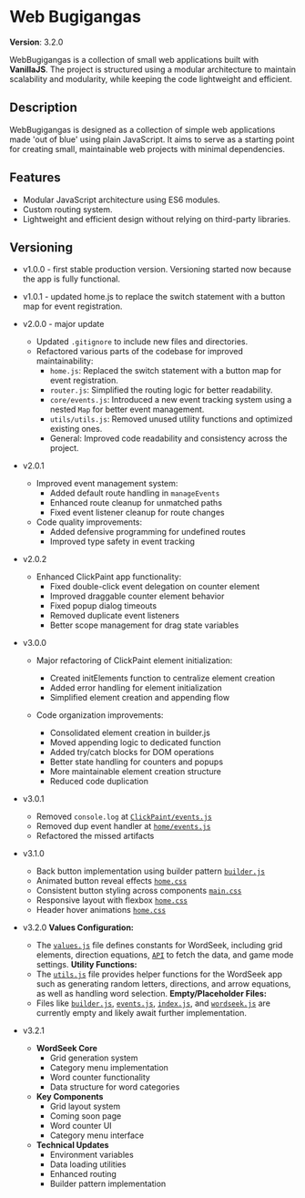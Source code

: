 # Web Bugigangas

**Version**: 3.2.0

WebBugigangas is a collection of small web applications built with **VanillaJS**.
The project is structured using a modular architecture to maintain scalability and modularity, while keeping the code lightweight and efficient.

## Description

WebBugigangas is designed as a collection of simple web applications made 'out of blue' using plain JavaScript. It aims to serve as a starting point for creating small, maintainable web projects with minimal dependencies.

## Features

- Modular JavaScript architecture using ES6 modules.
- Custom routing system.
- Lightweight and efficient design without relying on third-party libraries.

## Versioning

- v1.0.0 - first stable production version. Versioning started now because the app is fully functional.
- v1.0.1 - updated home.js to replace the switch statement with a button map for event registration.

- v2.0.0 - major update
  - Updated `.gitignore` to include new files and directories.
  - Refactored various parts of the codebase for improved maintainability:
    - `home.js`: Replaced the switch statement with a button map for event registration.
    - `router.js`: Simplified the routing logic for better readability.
    - `core/events.js`: Introduced a new event tracking system using a nested `Map` for better event management.
    - `utils/utils.js`: Removed unused utility functions and optimized existing ones.
    - General: Improved code readability and consistency across the project.
- v2.0.1
  - Improved event management system:
    - Added default route handling in `manageEvents`
    - Enhanced route cleanup for unmatched paths
    - Fixed event listener cleanup for route changes
  - Code quality improvements:
    - Added defensive programming for undefined routes
    - Improved type safety in event tracking
- v2.0.2
  - Enhanced ClickPaint app functionality:
    - Fixed double-click event delegation on counter element
    - Improved draggable counter element behavior
    - Fixed popup dialog timeouts
    - Removed duplicate event listeners
    - Better scope management for drag state variables
- v3.0.0
  - Major refactoring of ClickPaint element initialization:
    - Created initElements function to centralize element creation
    - Added error handling for element initialization
    - Simplified element creation and appending flow
  
  - Code organization improvements:
    - Consolidated element creation in builder.js
    - Moved appending logic to dedicated function
    - Added try/catch blocks for DOM operations
    - Better state handling for counters and popups
    - More maintainable element creation structure
    - Reduced code duplication
- v3.0.1
  - Removed `console.log` at [`ClickPaint/events.js`](scripts/apps/click-paint/events.js)
  - Removed dup event handler at [`home/events.js`](scripts/apps/home/events.js)
  - Refactored the missed artifacts
- v3.1.0
  - Back button implementation using builder pattern [`builder.js`](scripts/apps/click-paint/builder.js)
  - Animated button reveal effects [`home.css`](styles/apps/home.css)  
  - Consistent button styling across components [`main.css`](styles/main.css)
  - Responsive layout with flexbox [`home.css`](styles/apps/home.css)
  - Header hover animations [`home.css`](styles/apps/home.css)
- v3.2.0
   **Values Configuration:**
  - The [`values.js`](scripts/apps/wordseek/values.js) file defines constants for WordSeek, including grid elements, direction equations, [`API`](https://www.datamuse.com/api/) to fetch the data, and game mode settings.
   **Utility Functions:**
  - The [`utils.js`](scripts/apps/wordseek/utils.js) file provides helper functions for the WordSeek app such as generating random letters, directions, and arrow equations, as well as handling word selection.
   **Empty/Placeholder Files:**
  - Files like [`builder.js`](scripts/apps/wordseek/builder.js), [`events.js`](scripts/apps/wordseek/events.js), [`index.js`](scripts/apps/wordseek/index.js), and [`wordseek.js`](scripts/apps/wordseek/wordseek.js) are currently empty and likely await further implementation.
- v3.2.1
  - **WordSeek Core**
    - Grid generation system
    - Category menu implementation
    - Word counter functionality
    - Data structure for word categories
  - **Key Components**
    - Grid layout system
    - Coming soon page
    - Word counter UI
    - Category menu interface
  - **Technical Updates**
    - Environment variables
    - Data loading utilities
    - Enhanced routing
    - Builder pattern implementation
